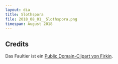 ```yaml
---
layout: dia
title: Slothspora
file: 2018_08_01__Slothspora.png
timespan: August 2018
---
```


## Credits

Das Faultier ist ein [Public Domain-Clipart von Firkin](https://openclipart.org/detail/301220/sloth).
